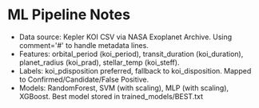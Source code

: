 # ML Pipeline Notes

- Data source: Kepler KOI CSV via NASA Exoplanet Archive. Using comment='#' to handle metadata lines.
- Features: orbital_period (koi_period), transit_duration (koi_duration), planet_radius (koi_prad), stellar_temp (koi_steff).
- Labels: koi_pdisposition preferred, fallback to koi_disposition. Mapped to Confirmed/Candidate/False Positive.
- Models: RandomForest, SVM (with scaling), MLP (with scaling), XGBoost. Best model stored in trained_models/BEST.txt
